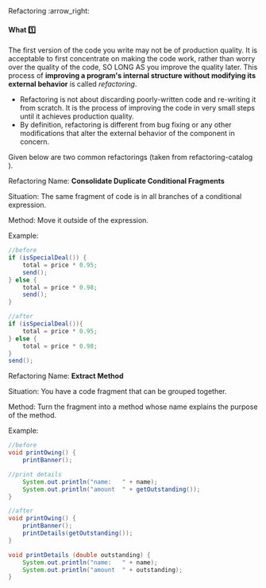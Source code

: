 <link rel="stylesheet" href="{{baseUrl}}/css/textbook.css">

<div class="website-content">

<div id="path">Refactoring :arrow_right: </div>

<div id="title">

#### What :one:

</div>

<div id="body">

The first version of the code you write may not be of production quality. It is acceptable to first concentrate on making the code work, rather than worry over the quality of the code, SO LONG AS you improve the quality later. This process of **improving a program's internal structure without modifying its external behavior** is called _refactoring_.

*	Refactoring is not about discarding poorly-written code and re-writing it from scratch. It is the process of improving the code in very small steps until it achieves production quality.
*	By definition, refactoring is different from bug fixing or any other modifications that alter the external behavior of the component in concern.

Given below are two common refactorings (taken from
  <popover effect="fade" placement="top">
    refactoring-catalog <span slot="content"><include src="../../common/references.md#refactoring-catalog" inline/></span>
  </popover>
).

<tip-box>

Refactoring Name: **Consolidate Duplicate Conditional Fragments**

Situation:  The same fragment of code is in all branches of a conditional expression.

Method: Move it outside of the expression.

Example:

```java
//before
if (isSpecialDeal()) {
    total = price * 0.95;
    send();
} else {
    total = price * 0.98;
    send();
}
```

```java
//after
if (isSpecialDeal()){
    total = price * 0.95;
} else {
    total = price * 0.98;
}
send();
```

</tip-box>

<tip-box>

Refactoring Name:  **Extract Method**

Situation:  You have a code fragment that can be grouped together.

Method: Turn the fragment into a method whose name explains the purpose of the method.

Example:  

```java
//before
void printOwing() {
    printBanner();

//print details
    System.out.println("name:	" + name);
    System.out.println("amount	" + getOutstanding());
}
```

```java
//after
void printOwing() {
    printBanner();
    printDetails(getOutstanding());
}

void printDetails (double outstanding) {
    System.out.println("name:	" + name);
    System.out.println("amount	" + outstanding);
}
```

</tip-box>

</div>

<div id="extras">

<include src="exercises.md" />

<div>

</div>
